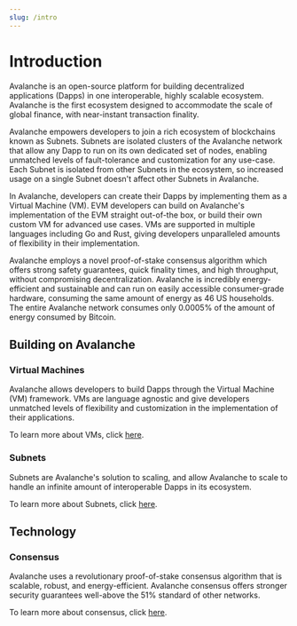 ```yaml
---
slug: /intro
---
```


# Introduction

Avalanche is an open-source platform for building decentralized applications (Dapps) in one
interoperable, highly scalable ecosystem. Avalanche is the first ecosystem designed to accommodate
the scale of global finance, with near-instant transaction finality.

Avalanche empowers developers to join a rich ecosystem of blockchains known as Subnets. Subnets
are isolated clusters of the Avalanche network that allow any Dapp to run on its own dedicated set
of nodes, enabling unmatched levels of fault-tolerance and customization for any use-case. Each
Subnet is isolated from other Subnets in the ecosystem, so increased usage on a single Subnet 
doesn't affect other Subnets in Avalanche.

In Avalanche, developers can create their Dapps by implementing them as a Virtual Machine (VM).
EVM developers can build on Avalanche's implementation of the EVM straight out-of-the box, or build
their own custom VM for advanced use cases. VMs are supported in multiple languages including Go
and Rust, giving developers unparalleled amounts of flexibility in their implementation.

Avalanche employs a novel proof-of-stake consensus algorithm which offers strong safety guarantees,
quick finality times, and high throughput, without compromising decentralization. Avalanche is
incredibly energy-efficient and sustainable and can run on easily accessible consumer-grade
hardware, consuming the same amount of energy as 46 US households. The entire Avalanche network
consumes only 0.0005% of the amount of energy consumed by Bitcoin.

## Building on Avalanche

### Virtual Machines

Avalanche allows developers to build Dapps through the Virtual Machine (VM) framework. VMs are 
language agnostic and give developers unmatched levels of flexibility and customization in the
implementation of their applications.

To learn more about VMs, click [here](/docs/overview/getting-started/virtual-machines.md).

### Subnets

Subnets are Avalanche's solution to scaling, and allow Avalanche to scale to handle an infinite
amount of interoperable Dapps in its ecosystem.

To learn more about Subnets, click [here](/docs/subnets/README.md).

## Technology

### Consensus

Avalanche uses a revolutionary proof-of-stake consensus algorithm that is scalable, robust, and
energy-efficient. Avalanche consensus offers stronger security guarantees well-above the 51%
standard of other networks.

To learn more about consensus, click [here](/docs/overview/getting-started/avalanche-consensus.md).

